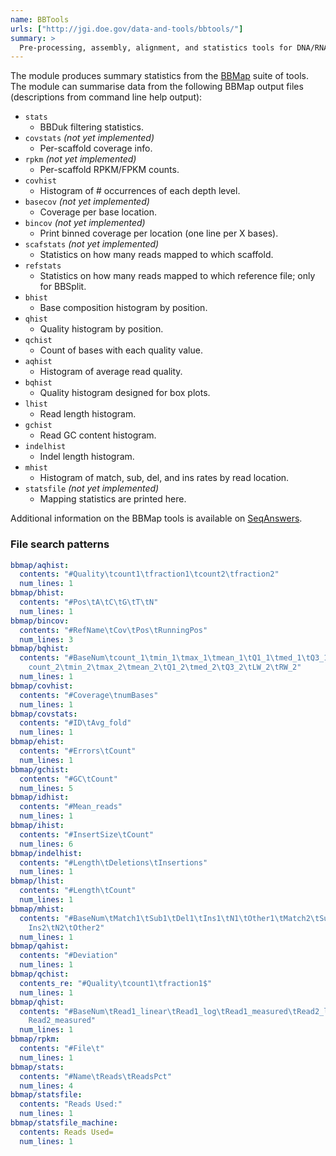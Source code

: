 ```yaml
---
name: BBTools
urls: ["http://jgi.doe.gov/data-and-tools/bbtools/"]
summary: >
  Pre-processing, assembly, alignment, and statistics tools for DNA/RNA sequencing reads
---
```


<!--
~~~~~ DO NOT EDIT ~~~~~
This file is autogenerated from the MultiQC module python docstring.
Do not edit the markdown, it will be overwritten.

File path for the source of this content: multiqc/modules/bbmap/bbmap.py
~~~~~~~~~~~~~~~~~~~~~~~
-->

The module produces summary statistics from the
[BBMap](http://jgi.doe.gov/data-and-tools/bbtools/bb-tools-user-guide/) suite of tools.
The module can summarise data from the following BBMap output files
(descriptions from command line help output):

- `stats`
  - BBDuk filtering statistics.
- `covstats` _(not yet implemented)_
  - Per-scaffold coverage info.
- `rpkm` _(not yet implemented)_
  - Per-scaffold RPKM/FPKM counts.
- `covhist`
  - Histogram of # occurrences of each depth level.
- `basecov` _(not yet implemented)_
  - Coverage per base location.
- `bincov` _(not yet implemented)_
  - Print binned coverage per location (one line per X bases).
- `scafstats` _(not yet implemented)_
  - Statistics on how many reads mapped to which scaffold.
- `refstats`
  - Statistics on how many reads mapped to which reference file; only for BBSplit.
- `bhist`
  - Base composition histogram by position.
- `qhist`
  - Quality histogram by position.
- `qchist`
  - Count of bases with each quality value.
- `aqhist`
  - Histogram of average read quality.
- `bqhist`
  - Quality histogram designed for box plots.
- `lhist`
  - Read length histogram.
- `gchist`
  - Read GC content histogram.
- `indelhist`
  - Indel length histogram.
- `mhist`
  - Histogram of match, sub, del, and ins rates by read location.
- `statsfile` _(not yet implemented)_
  - Mapping statistics are printed here.

Additional information on the BBMap tools is available on
[SeqAnswers](http://seqanswers.com/forums/showthread.php?t=41057).

### File search patterns

```yaml
bbmap/aqhist:
  contents: "#Quality\tcount1\tfraction1\tcount2\tfraction2"
  num_lines: 1
bbmap/bhist:
  contents: "#Pos\tA\tC\tG\tT\tN"
  num_lines: 1
bbmap/bincov:
  contents: "#RefName\tCov\tPos\tRunningPos"
  num_lines: 3
bbmap/bqhist:
  contents: "#BaseNum\tcount_1\tmin_1\tmax_1\tmean_1\tQ1_1\tmed_1\tQ3_1\tLW_1\tRW_1\t\
    count_2\tmin_2\tmax_2\tmean_2\tQ1_2\tmed_2\tQ3_2\tLW_2\tRW_2"
  num_lines: 1
bbmap/covhist:
  contents: "#Coverage\tnumBases"
  num_lines: 1
bbmap/covstats:
  contents: "#ID\tAvg_fold"
  num_lines: 1
bbmap/ehist:
  contents: "#Errors\tCount"
  num_lines: 1
bbmap/gchist:
  contents: "#GC\tCount"
  num_lines: 5
bbmap/idhist:
  contents: "#Mean_reads"
  num_lines: 1
bbmap/ihist:
  contents: "#InsertSize\tCount"
  num_lines: 6
bbmap/indelhist:
  contents: "#Length\tDeletions\tInsertions"
  num_lines: 1
bbmap/lhist:
  contents: "#Length\tCount"
  num_lines: 1
bbmap/mhist:
  contents: "#BaseNum\tMatch1\tSub1\tDel1\tIns1\tN1\tOther1\tMatch2\tSub2\tDel2\t\
    Ins2\tN2\tOther2"
  num_lines: 1
bbmap/qahist:
  contents: "#Deviation"
  num_lines: 1
bbmap/qchist:
  contents_re: "#Quality\tcount1\tfraction1$"
  num_lines: 1
bbmap/qhist:
  contents: "#BaseNum\tRead1_linear\tRead1_log\tRead1_measured\tRead2_linear\tRead2_log\t\
    Read2_measured"
  num_lines: 1
bbmap/rpkm:
  contents: "#File\t"
  num_lines: 1
bbmap/stats:
  contents: "#Name\tReads\tReadsPct"
  num_lines: 4
bbmap/statsfile:
  contents: "Reads Used:"
  num_lines: 1
bbmap/statsfile_machine:
  contents: Reads Used=
  num_lines: 1
```
